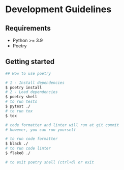 # Development Guidelines

## Requirements

- Python >= 3.9
- Poetry

## Getting started

```sh
## How to use poetry

# 1 - Install dependencies
$ poetry install
# 2 - Load dependencies
$ poetry shell
# to run tests
$ pytest ./
# to run tox
$ tox

# code formatter and linter will run at git commit
# however, you can run yourself

# to run code formatter
$ black ./
# to run code linter
$ flake8 ./

# to exit poetry shell (ctrl+d) or exit
```
